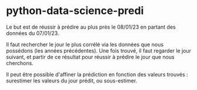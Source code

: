 # python-data-science-predi
Le but est de réussir à prédire au plus près le 08/01/23 en partant des données du 07/01/23.

Il faut rechercher le jour le plus corrélé via les données que nous possédons (les années précédentes). Une fois trouvé, il faut regarder le jour suivant, et partir de ce résultat pour réussir à prédire le jour que nous cherchons. 

Il peut être possible d'affiner la prédiction en fonction des valeurs trouvés : surestimer les valeurs du jour prédit, ou sous-estimer. 
